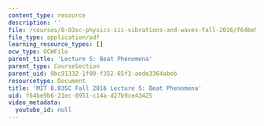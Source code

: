 ```yaml
---
content_type: resource
description: ''
file: /courses/8-03sc-physics-iii-vibrations-and-waves-fall-2016/f64be9b621ec8951c14ad27b9ce43425_MIT8_03SCF16_Lec5.pdf
file_type: application/pdf
learning_resource_types: []
ocw_type: OCWFile
parent_title: 'Lecture 5: Beat Phenomena'
parent_type: CourseSection
parent_uid: 9bc91332-1f00-f352-65f3-aede3364abeb
resourcetype: Document
title: 'MIT 8.03SC Fall 2016 Lecture 5: Beat Phenomena'
uid: f64be9b6-21ec-8951-c14a-d27b9ce43425
video_metadata:
  youtube_id: null
---
```

